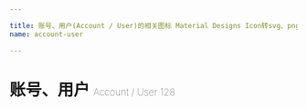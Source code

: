 ```yaml
---

title: 账号、用户(Account / User)的相关图标 Material Designs Icon转svg、png下载
name: account-user

---
```


# 账号、用户  <small style="font-size: 60%;font-weight: 100">Account / User <span class="badge-secondary badge">128</span> </small>

<search tag="account-user" :max="0"/>


